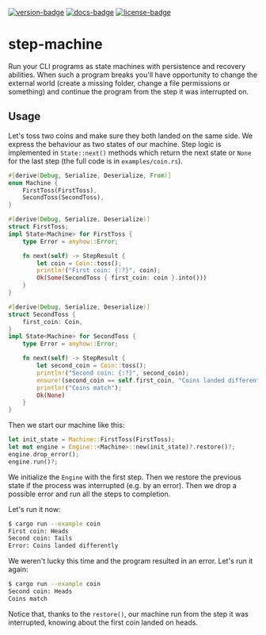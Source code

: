 [![version-badge][]][crate-url]
[![docs-badge][]][docs-url]
[![license-badge][]][crate-url]

# step-machine

Run your CLI programs as state machines with persistence and recovery abilities. When such a
program breaks you'll have opportunity to change the external world (create a missing folder,
change a file permissions or something) and continue the program from the step it was
interrupted on.

## Usage

Let's toss two coins and make sure they both landed on the same side. We express the behaviour
as two states of our machine. Step logic is implemented in `State::next()` methods which
return the next state or `None` for the last step (the full code is in `examples/coin.rs`).
```rust
#[derive(Debug, Serialize, Deserialize, From)]
enum Machine {
    FirstToss(FirstToss),
    SecondToss(SecondToss),
}

#[derive(Debug, Serialize, Deserialize)]
struct FirstToss;
impl State<Machine> for FirstToss {
    type Error = anyhow::Error;

    fn next(self) -> StepResult {
        let coin = Coin::toss();
        println!("First coin: {:?}", coin);
        Ok(Some(SecondToss { first_coin: coin }.into()))
    }
}

#[derive(Debug, Serialize, Deserialize)]
struct SecondToss {
    first_coin: Coin,
}
impl State<Machine> for SecondToss {
    type Error = anyhow::Error;

    fn next(self) -> StepResult {
        let second_coin = Coin::toss();
        println!("Second coin: {:?}", second_coin);
        ensure!(second_coin == self.first_coin, "Coins landed differently");
        println!("Coins match");
        Ok(None)
    }
}
```

Then we start our machine like this:
```rust
let init_state = Machine::FirstToss(FirstToss);
let mut engine = Engine::<Machine>::new(init_state)?.restore()?;
engine.drop_error();
engine.run()?;
```
We initialize the `Engine` with the first step. Then we restore the previous state if the
process was interrupted (e.g. by an error). Then we drop a possible error and run all the steps
to completion.

Let's run it now:
```sh
$ cargo run --example coin
First coin: Heads
Second coin: Tails
Error: Coins landed differently
```

We weren't lucky this time and the program resulted in an error. Let's run it again:
```sh
$ cargo run --example coin
Second coin: Heads
Coins match
```

Notice that, thanks to the `restore()`, our machine run from the step it was interrupted,
knowing about the first coin landed on heads.

[version-badge]: https://img.shields.io/crates/v/step-machine.svg
[docs-badge]: https://docs.rs/step-machine/badge.svg
[license-badge]: https://img.shields.io/crates/l/step-machine.svg
[crate-url]: https://crates.io/crates/step-machine
[docs-url]: https://docs.rs/step-machine
